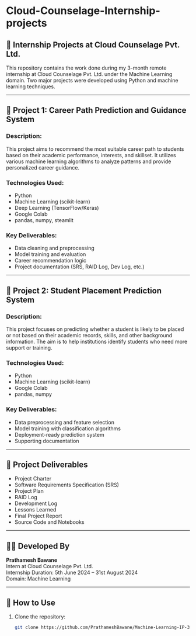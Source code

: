 # Cloud-Counselage-Internship-projects

## 🎯 Internship Projects at Cloud Counselage Pvt. Ltd.

This repository contains the work done during my 3-month remote internship at Cloud Counselage Pvt. Ltd. under the Machine Learning domain. Two major projects were developed using Python and machine learning techniques.

---

## 📌 Project 1: Career Path Prediction and Guidance System

### Description:
This project aims to recommend the most suitable career path to students based on their academic performance, interests, and skillset. It utilizes various machine learning algorithms to analyze patterns and provide personalized career guidance.

### Technologies Used:
- Python  
- Machine Learning (scikit-learn)
- Deep Learning (TensorFlow/Keras)  
- Google Colab  
- pandas, numpy, steamlit  

### Key Deliverables:
- Data cleaning and preprocessing  
- Model training and evaluation  
- Career recommendation logic  
- Project documentation (SRS, RAID Log, Dev Log, etc.)

---

## 📌 Project 2: Student Placement Prediction System

### Description:
This project focuses on predicting whether a student is likely to be placed or not based on their academic records, skills, and other background information. The aim is to help institutions identify students who need more support or training.

### Technologies Used:
- Python  
- Machine Learning (scikit-learn)   
- Google Colab  
- pandas, numpy  

### Key Deliverables:
- Data preprocessing and feature selection  
- Model training with classification algorithms  
- Deployment-ready prediction system  
- Supporting documentation

---

## 📂 Project Deliverables

- Project Charter  
- Software Requirements Specification (SRS)  
- Project Plan  
- RAID Log  
- Development Log  
- Lessons Learned  
- Final Project Report  
- Source Code and Notebooks  

---

## 👩‍💻 Developed By

**Prathamesh Bawane**  
Intern at Cloud Counselage Pvt. Ltd.  
Internship Duration: 5th June 2024 – 31st August 2024  
Domain: Machine Learning

---

## 🔗 How to Use

1. Clone the repository:
   ```bash
   git clone https://github.com/PrathameshBawane/Machine-Learning-IP-3071-Prathamesh-Bawane
